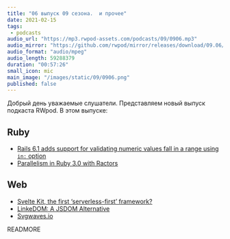 ```yaml
---
title: "06 выпуск 09 сезона.  и прочее"
date: 2021-02-15
tags:
 - podcasts
audio_url: "https://mp3.rwpod-assets.com/podcasts/09/0906.mp3"
audio_mirror: "https://github.com/rwpod/mirror/releases/download/09.06/0906.mp3"
audio_format: "audio/mpeg"
audio_length: 59288379
duration: "00:57:26"
small_icon: mic
main_image: "/images/static/09/0906.png"
published: false
---
```


Добрый день уважаемые слушатели. Представляем новый выпуск подкаста RWpod. В этом выпуске:

## Ruby

 - [Rails 6.1 adds support for validating numeric values fall in a range using `in:` option](https://blog.saeloun.com/2021/02/05/add-validate-numericality-in-range)
 - [Parallelism in Ruby 3.0 with Ractors](https://bishwahang.com/2021/02/05/parallelism-in-ruby-3-0-with-ractors.html)

## Web

 - [Svelte Kit, the first ‘serverless-first’ framework?](https://www.voorhoede.nl/en/blog/svelte-kit-the-first-serverless-first-framework/)
 - [LinkeDOM: A JSDOM Alternative](https://webreflection.medium.com/linkedom-a-jsdom-alternative-53dd8f699311)
 - [Svgwaves.io](https://www.svgwaves.io/)

READMORE
